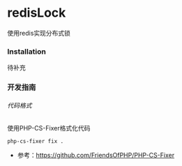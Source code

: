 # redisLock

使用redis实现分布式锁

### Installation

待补充


### 开发指南

###### 代码格式
使用PHP-CS-Fixer格式化代码
```
php-cs-fixer fix .
```
- 参考：https://github.com/FriendsOfPHP/PHP-CS-Fixer